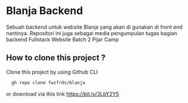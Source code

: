 
# Blanja Backend

Sebuah backend untuk website Blanja yang akan di gunakan di front end nantinya.
Repositori ini juga sebagai media pengumpulan tugas bagian backend Fullstack Website Batch 2 Pijar Camp


## How to clone this project ?

Clone this project by using Github CLI

```bash
  gh repo clone fwzfrds/blanja
```
or download via this link https://bit.ly/3LbY2Y5